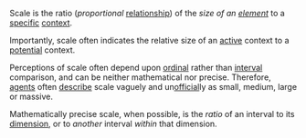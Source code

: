 Scale is the ratio (*proportional* [relationship](https://github.com/gcassel/Modular-Organization-Terminology/blob/master/terms/relationship.md)) of the *size of an [element](https://github.com/gcassel/Modular-Organization-Terminology/blob/master/terms/element.md)* to a [specific](https://github.com/gcassel/Modular-Organization-Terminology/edit/master/terms/specific.md) [context](https://github.com/gcassel/Modular-Organization-Terminology/edit/master/terms/context.md).  

Importantly, scale often indicates the relative size of an [active](https://github.com/gcassel/Modular-Organization-Terminology/edit/master/terms/active.md) context to a [potential](https://github.com/gcassel/Modular-Organization-Terminology/edit/master/terms/potential.md) context.

Perceptions of scale often depend upon [ordinal](https://github.com/gcassel/Modular-Organization-Terminology/blob/master/terms/order.md) rather than [interval](https://github.com/gcassel/Modular-Organization-Terminology/blob/master/terms/interval.md) comparison, and can be neither mathematical nor precise.  Therefore, [agents](https://github.com/gcassel/Modular-Organization-Terminology/blob/master/terms/agent.md) often [describe](https://github.com/gcassel/Modular-Organization-Terminology/edit/master/terms/description.md) scale vaguely and un[official](https://github.com/gcassel/Modular-Organization-Terminology/edit/master/terms/official.md)ly as small, medium, large or massive.

Mathematically precise scale, when possible, is the *ratio* of an interval to its [dimension](https://github.com/gcassel/Modular-Organization-Terminology/blob/master/terms/dimension.md), or to *another* interval *within* that dimension.   
